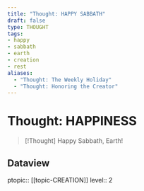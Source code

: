 ```yaml
---
title: "Thought: HAPPY SABBATH"
draft: false
type: THOUGHT
tags:
- happy
- sabbath
- earth
- creation
- rest
aliases:
  - "Thought: The Weekly Holiday"
  - "Thought: Honoring the Creator"
---
```

# Thought: HAPPINESS
> [!Thought]
> Happy Sabbath, Earth!

## Dataview
ptopic:: [[topic-CREATION]]
level:: 2
